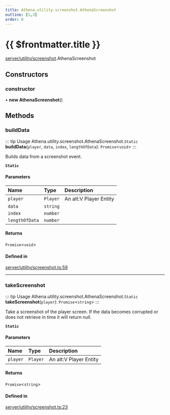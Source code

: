 ```yaml
---
title: Athena.utility.screenshot.AthenaScreenshot
outline: [1,3]
order: 0
---
```


# {{ $frontmatter.title }}


[server/utility/screenshot](../modules/server_utility_screenshot.md).AthenaScreenshot

## Constructors

### constructor

• **new AthenaScreenshot**()

## Methods

### buildData

::: tip Usage
Athena.utility.screenshot.AthenaScreenshot.`Static` **buildData**(`player`, `data`, `index`, `lengthOfData`): `Promise`<`void`\>
:::

Builds data from a screenshot event.

**`Static`**

#### Parameters

| Name | Type | Description |
| :------ | :------ | :------ |
| `player` | `Player` | An alt:V Player Entity |
| `data` | `string` |  |
| `index` | `number` |  |
| `lengthOfData` | `number` |  |

#### Returns

`Promise`<`void`\>

#### Defined in

[server/utility/screenshot.ts:59](https://github.com/Stuyk/altv-athena/blob/90cd63d/src/core/server/utility/screenshot.ts#L59)

___

### takeScreenshot

::: tip Usage
Athena.utility.screenshot.AthenaScreenshot.`Static` **takeScreenshot**(`player`): `Promise`<`string`\>
:::

Take a screenshot of the player screen.
If the data becomes corrupted or does not retrieve in time it will return null.

**`Static`**

#### Parameters

| Name | Type | Description |
| :------ | :------ | :------ |
| `player` | `Player` | An alt:V Player Entity |

#### Returns

`Promise`<`string`\>

#### Defined in

[server/utility/screenshot.ts:23](https://github.com/Stuyk/altv-athena/blob/90cd63d/src/core/server/utility/screenshot.ts#L23)
